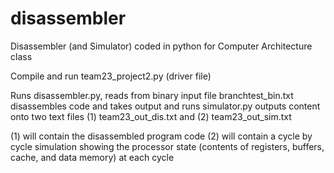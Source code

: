 # disassembler
Disassembler (and Simulator) coded in python for Computer Architecture class

Compile and run team23_project2.py (driver file)

Runs disassembler.py, reads from binary input file branchtest_bin.txt disassembles code and takes output and runs simulator.py
    outputs content onto two text files (1) team23_out_dis.txt and (2) team23_out_sim.txt
    
(1) will contain the disassembled program code 
(2) will contain a cycle by cycle simulation showing the processor state (contents of registers, buffers, cache, and data memory) at each cycle

